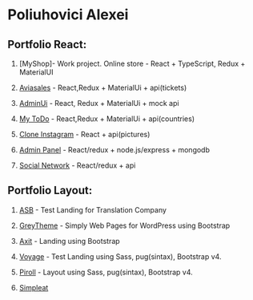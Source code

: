 
# Poliuhovici Alexei

## Portfolio React: 
1. [MyShop]- Work project. Online store - React + TypeScript, Redux + MaterialUI
2. [Aviasales](https://github.com/Alexpol19/Aviasales "Aviasales") - React,Redux + MaterialUi + api(tickets)
3. [AdminUi](https://github.com/Alexpol19/AdminUi "AdminUi") - React, Redux + MaterialUi + mock api

4. [My ToDo](https://github.com/Alexpol19/MyToDo "My ToDo") - React,Redux + MaterialUi + api(countries)

5. [Clone Instagram](https://github.com/Alexpol19/Clone-instagram "Clone Instagram") - React + api(pictures)

6. [Admin Panel](https://github.com/Alexpol19/Admin-Panel "Admin Panel") - React/redux + node.js/express + mongodb

7. [Social Network](https://github.com/Alexpol19/React-Learn-kama "Social Network") - React/redux + api

## Portfolio Layout:

1. [ASB](https://alexpol19.github.io/ASB-testProject/ "ASB") - Test Landing for Translation Company

2. [GreyTheme](https://alexpol19.github.io/ThemeGreyBlog/ "Grey Theme") - Simply Web Pages for WordPress using Bootstrap

3. [Axit](https://alexpol19.github.io/TestLanding/ "Axit") - Landing using Bootstrap

4. [Voyage](https://alexpol19.github.io/Kivork-test/ "Voyage") - Test Landing using Sass, pug(sintax), Bootstrap v4.

5. [Piroll](https://alexpol19.github.io/Piroll/ "Piroll") - Layout using Sass, pug(sintax), Bootstrap v4.

6. [Simpleat](https://alexpol19.github.io/SimpleatTestWork/ "SimpleatTestWork")






